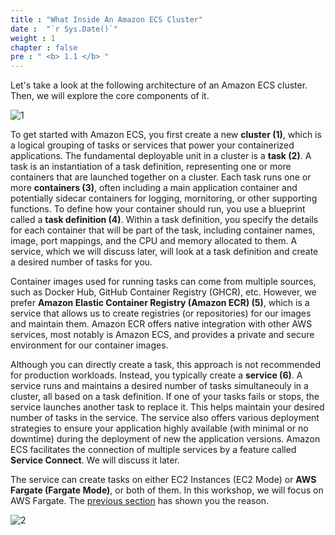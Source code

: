 ```yaml
---
title : "What Inside An Amazon ECS Cluster"
date :  "`r Sys.Date()`" 
weight : 1 
chapter : false
pre : " <b> 1.1 </b> "
---
```


Let's take a look at the following architecture of an Amazon ECS cluster. Then, we will explore the core components of it.

![1](/images/1.1/1.svg)

To get started with Amazon ECS, you first create a new **cluster (1)**, which is a logical grouping of tasks or services that power your containerized applications. The fundamental deployable unit in a cluster is a **task (2)**. A task is an instantiation of a task definition, representing one or more containers that are launched together on a cluster. Each task runs one or more **containers (3)**, often including a main application container and potentially sidecar containers for logging, mornitoring, or other supporting functions. To define how your container should run, you use a blueprint called a **task definition (4)**. Within a task definition, you specify the details for each container that will be part of the task, including container names, image, port mappings, and the CPU and memory allocated to them. A service, which we will discuss later, will look at a task definition and create a desired number of tasks for you. 

Container images used for running tasks can come from multiple sources, such as Docker Hub, GitHub Container Registry (GHCR), etc. However, we prefer **Amazon Elastic Container Registry (Amazon ECR) (5)**, which is a service that allows us to create registries (or repositories) for our images and maintain them. Amazon ECR offers native integration with other AWS services, most notably is Amazon ECS, and provides a private and secure environment for our container images.

Although you can directly create a task, this approach is not recommended for production workloads. Instead, you typically create a **service (6)**. A service runs and maintains a desired number of tasks simultaneouly in a cluster, all based on a task definition. If one of your tasks fails or stops, the service launches another task to replace it. This helps maintain your desired number of tasks in the service. The service also offers various deployment strategies to ensure your application highly available (with minimal or no downtime) during the deployment of new the application versions. Amazon ECS facilitates the connection of multiple services by a feature called **Service Connect**. We will discuss it later.

The service can create tasks on either EC2 Instances (EC2 Mode) or **AWS Fargate (Fargate Mode)**, or both of them. In this workshop, we will focus on AWS Fargate. The [previous section](/1-introduction) has shown you the reason.

![2](/images/1.1/2.svg)